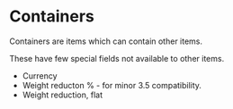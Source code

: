 # Containers

Containers are items which can contain other items.

These have few special fields not available to other items.

- Currency
- Weight reducton % - for minor 3.5 compatibility.
- Weight reduction, flat
